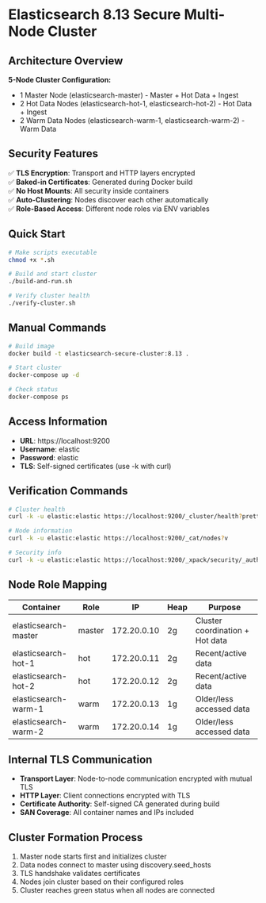 # Elasticsearch 8.13 Secure Multi-Node Cluster

## Architecture Overview

**5-Node Cluster Configuration:**
- 1 Master Node (elasticsearch-master) - Master + Hot Data + Ingest
- 2 Hot Data Nodes (elasticsearch-hot-1, elasticsearch-hot-2) - Hot Data + Ingest
- 2 Warm Data Nodes (elasticsearch-warm-1, elasticsearch-warm-2) - Warm Data

## Security Features

✅ **TLS Encryption**: Transport and HTTP layers encrypted  
✅ **Baked-in Certificates**: Generated during Docker build  
✅ **No Host Mounts**: All security inside containers  
✅ **Auto-Clustering**: Nodes discover each other automatically  
✅ **Role-Based Access**: Different node roles via ENV variables  

## Quick Start

```bash
# Make scripts executable
chmod +x *.sh

# Build and start cluster
./build-and-run.sh

# Verify cluster health
./verify-cluster.sh
```

## Manual Commands

```bash
# Build image
docker build -t elasticsearch-secure-cluster:8.13 .

# Start cluster
docker-compose up -d

# Check status
docker-compose ps
```

## Access Information

- **URL**: https://localhost:9200
- **Username**: elastic
- **Password**: elastic
- **TLS**: Self-signed certificates (use -k with curl)

## Verification Commands

```bash
# Cluster health
curl -k -u elastic:elastic https://localhost:9200/_cluster/health?pretty

# Node information
curl -k -u elastic:elastic https://localhost:9200/_cat/nodes?v

# Security info
curl -k -u elastic:elastic https://localhost:9200/_xpack/security/_authenticate?pretty
```

## Node Role Mapping

| Container | Role | IP | Heap | Purpose |
|-----------|------|----|----- |---------|
| elasticsearch-master | master | 172.20.0.10 | 2g | Cluster coordination + Hot data |
| elasticsearch-hot-1 | hot | 172.20.0.11 | 2g | Recent/active data |
| elasticsearch-hot-2 | hot | 172.20.0.12 | 2g | Recent/active data |
| elasticsearch-warm-1 | warm | 172.20.0.13 | 1g | Older/less accessed data |
| elasticsearch-warm-2 | warm | 172.20.0.14 | 1g | Older/less accessed data |

## Internal TLS Communication

- **Transport Layer**: Node-to-node communication encrypted with mutual TLS
- **HTTP Layer**: Client connections encrypted with TLS
- **Certificate Authority**: Self-signed CA generated during build
- **SAN Coverage**: All container names and IPs included

## Cluster Formation Process

1. Master node starts first and initializes cluster
2. Data nodes connect to master using discovery.seed_hosts
3. TLS handshake validates certificates
4. Nodes join cluster based on their configured roles
5. Cluster reaches green status when all nodes are connected